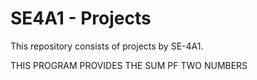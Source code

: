 # SE4A1 - Projects
This repository consists of projects by SE-4A1.

THIS PROGRAM PROVIDES THE SUM PF TWO NUMBERS 
